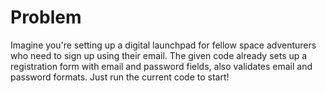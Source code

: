 # Problem
Imagine you're setting up a digital launchpad for fellow space adventurers who 
need to sign up using their email. The given code already sets up a registration 
form with email and password fields, also validates email and password formats. 
Just run the current code to start!
